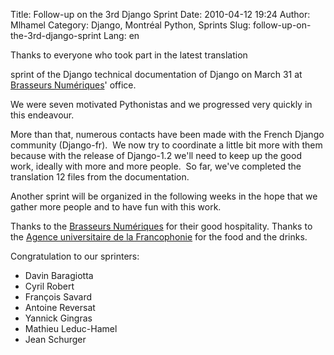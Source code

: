 Title: Follow-up on the 3rd Django Sprint
Date: 2010-04-12 19:24
Author: Mlhamel
Category: Django, Montréal Python, Sprints
Slug: follow-up-on-the-3rd-django-sprint
Lang: en

<!--:en-->Thanks to everyone who took part in the latest translation
sprint of the Django technical documentation of Django on March 31 at
[Brasseurs Numériques][]' office.

We were seven motivated Pythonistas and we progressed very quickly in
this endeavour.

More than that, numerous contacts have been made with the French Django
community (Django-fr).  We now try to coordinate a little bit more with
them because with the release of Django-1.2 we'll need to keep up the
good work, ideally with more and more people.  So far, we've completed
the translation 12 files from the documentation.

Another sprint will be organized in the following weeks in the hope that
we gather more people and to have fun with this work.

Thanks to the [Brasseurs Numériques][] for their good hospitality.
Thanks to the [Agence universitaire de la Francophonie][] for the food
and the drinks.

Congratulation to our sprinters:

-   Davin Baragiotta
-   Cyril Robert
-   François Savard
-   Antoine Reversat
-   Yannick Gingras
-   Mathieu Leduc-Hamel
-   Jean Schurger

<!--:-->

</p>

  [Brasseurs Numériques]: http://ajah.ca
  [Agence universitaire de la Francophonie]: http://auf.org
